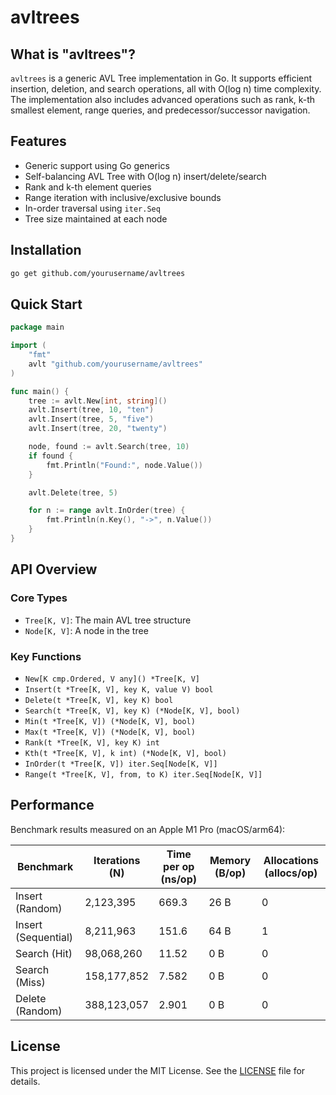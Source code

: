 

# avltrees

## What is "avltrees"?

`avltrees` is a generic AVL Tree implementation in Go. It supports efficient insertion, deletion, and search operations, all with O(log n) time complexity. The implementation also includes advanced operations such as rank, k-th smallest element, range queries, and predecessor/successor navigation.

## Features

- Generic support using Go generics
- Self-balancing AVL Tree with O(log n) insert/delete/search
- Rank and k-th element queries
- Range iteration with inclusive/exclusive bounds
- In-order traversal using `iter.Seq`
- Tree size maintained at each node

## Installation

```bash
go get github.com/yourusername/avltrees
```

## Quick Start

```go
package main

import (
	"fmt"
	avlt "github.com/yourusername/avltrees"
)

func main() {
	tree := avlt.New[int, string]()
	avlt.Insert(tree, 10, "ten")
	avlt.Insert(tree, 5, "five")
	avlt.Insert(tree, 20, "twenty")

	node, found := avlt.Search(tree, 10)
	if found {
		fmt.Println("Found:", node.Value())
	}

	avlt.Delete(tree, 5)

	for n := range avlt.InOrder(tree) {
		fmt.Println(n.Key(), "->", n.Value())
	}
}
```

## API Overview

### Core Types

- `Tree[K, V]`: The main AVL tree structure
- `Node[K, V]`: A node in the tree

### Key Functions

- `New[K cmp.Ordered, V any]() *Tree[K, V]`
- `Insert(t *Tree[K, V], key K, value V) bool`
- `Delete(t *Tree[K, V], key K) bool`
- `Search(t *Tree[K, V], key K) (*Node[K, V], bool)`
- `Min(t *Tree[K, V]) (*Node[K, V], bool)`
- `Max(t *Tree[K, V]) (*Node[K, V], bool)`
- `Rank(t *Tree[K, V], key K) int`
- `Kth(t *Tree[K, V], k int) (*Node[K, V], bool)`
- `InOrder(t *Tree[K, V]) iter.Seq[Node[K, V]]`
- `Range(t *Tree[K, V], from, to K) iter.Seq[Node[K, V]]`

## Performance

Benchmark results measured on an Apple M1 Pro (macOS/arm64):

| Benchmark               | Iterations (N) | Time per op (ns/op) | Memory (B/op) | Allocations (allocs/op) |
|------------------------|----------------|----------------------|----------------|--------------------------|
| Insert (Random)        | 2,123,395      | 669.3                | 26 B           | 0                        |
| Insert (Sequential)    | 8,211,963      | 151.6                | 64 B           | 1                        |
| Search (Hit)           | 98,068,260     | 11.52                | 0 B            | 0                        |
| Search (Miss)          | 158,177,852    | 7.582                | 0 B            | 0                        |
| Delete (Random)        | 388,123,057    | 2.901                | 0 B            | 0                        |

## License

This project is licensed under the MIT License. See the [LICENSE](LICENSE) file for details.